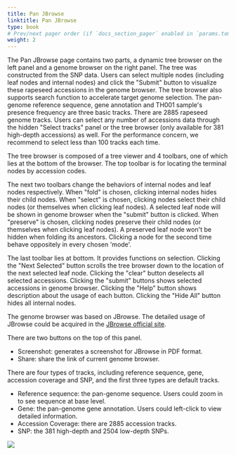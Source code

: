 ```yaml
---
title: Pan JBrowse 
linktitle: Pan JBrowse
type: book
# Prev/next pager order (if `docs_section_pager` enabled in `params.toml`)
weight: 2
---
```


The Pan JBrowse page contains two parts, a dynamic tree browser on the
left panel and a genome browser on the right panel. The tree was
constructed from the SNP data. Users can select multiple nodes
(including leaf nodes and internal nodes) and click the "Submit" button
to visualize these rapeseed accessions in the genome browser. The tree
browser also supports search function to accelerate target genome
selection. The pan-genome reference sequence, gene annotation and TH001
sample's presence frequency are three basic tracks. There are 2885
rapeseed genome tracks. Users can select any number of accessions data
through the hidden "Select tracks" panel or the tree browser (only
available for 381 high-depth accessions) as well. For the performance
concern, we recommend to select less than 100 tracks each time.

The tree browser is composed of a tree viewer and 4 toolbars, one of
which lies at the bottom of the browser. The top toolbar is for locating
the terminal nodes by accession codes.

The next two toolbars change the behaviors of internal nodes and leaf
nodes respectively. When \"fold\" is chosen, clicking internal nodes
hides their child nodes. When \"select\" is chosen, clicking nodes
select their child nodes (or themselves when clicking leaf nodes). A
selected leaf node will be shown in genome browser when the \"submit\"
button is clicked. When \"preserve\" is chosen, clicking nodes preserve
their child nodes (or themselves when clicking leaf nodes). A preserved
leaf node won\'t be hidden when folding its ancestors. Clicking a node
for the second time behave oppositely in every chosen \'mode\'.

The last toolbar lies at bottom. It provides functions on selection.
Clicking the \"Next Selected\" button scrolls the tree browser down to
the location of the next selected leaf node. Clicking the \"clear\"
button deselects all selected accessions. Clicking the \"submit\"
buttons shows selected accessions in genome browser. Clicking the
\"Help\" button shows description about the usage of each button.
Clicking the \"Hide All\" button hides all internal nodes.

The genome browser was based on JBrowse. The detailed usage of JBrowse
could be acquired in the [JBrowse official
site](https://jbrowse.org/jbrowse1.html).

There are two buttons on the top of this panel.

-   Screenshot: generates a screenshot for JBrowse in PDF format.
-   Share: share the link of current genome browser.

There are four types of tracks, including reference sequence, gene,
accession coverage and SNP, and the first three types are default
tracks.

-   Reference sequence: the pan-genome sequence. Users could zoom in to
    see sequence at base level.
-   Gene: the pan-genome gene annotation. Users could left-click to view
    detailed information.
-   Accession Coverage: there are 2885 accession tracks.
-   SNP: the 381 high-depth and 2504 low-depth SNPs.

![](pan-jbrowse.png)
